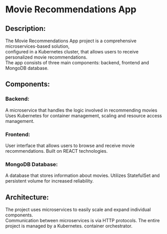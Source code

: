 # Movie Recommendations App

## Description:
The Movie Recommendations App project is a comprehensive microservices-based solution,<br /> 
configured in a Kubernetes cluster, that allows users to receive personalized movie recommendations. <br />
The app consists of three main components: backend, frontend and MongoDB database.

## Components:

  ### Backend:
  A microservice that handles the logic involved in recommending movies 
  Uses Kubernetes for container management, scaling and resource access management. 

  ### Frontend:
  User interface that allows users to browse and receive movie recommendations.
  Built on REACT technologies.

  ### MongoDB Database:
  A database that stores information about movies.
  Utilizes StatefulSet and persistent volume for increased reliability.

## Architecture:
The project uses microservices to easily scale and expand individual components.<br />
Communication between microservices is via HTTP protocols. The entire project is managed by a Kubernetes. container orchestrator.